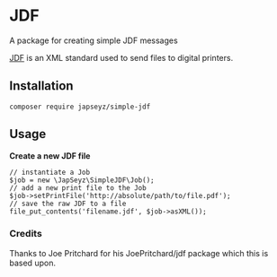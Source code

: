 # JDF #

A package for creating simple JDF messages

[JDF](https://en.wikipedia.org/wiki/Job_Definition_Format) is an XML standard used to send files to digital printers.

## Installation ##

`composer require japseyz/simple-jdf`

## Usage ##

**Create a new JDF file**

```
// instantiate a Job
$job = new \JapSeyz\SimpleJDF\Job();
// add a new print file to the Job
$job->setPrintFile('http://absolute/path/to/file.pdf');
// save the raw JDF to a file
file_put_contents('filename.jdf', $job->asXML());
```

### Credits ###

Thanks to Joe Pritchard for his JoePritchard/jdf package which this is based upon.
